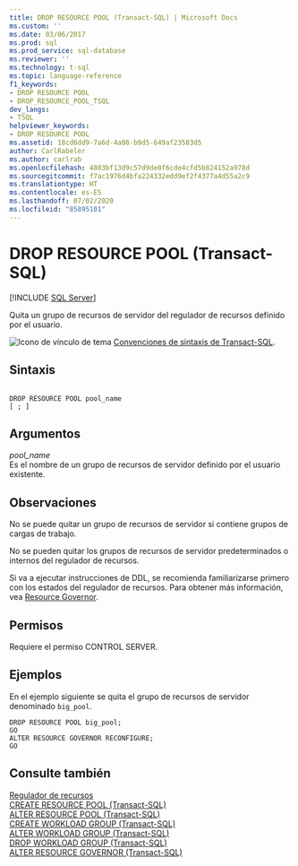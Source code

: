 ```yaml
---
title: DROP RESOURCE POOL (Transact-SQL) | Microsoft Docs
ms.custom: ''
ms.date: 03/06/2017
ms.prod: sql
ms.prod_service: sql-database
ms.reviewer: ''
ms.technology: t-sql
ms.topic: language-reference
f1_keywords:
- DROP RESOURCE POOL
- DROP_RESOURCE_POOL_TSQL
dev_langs:
- TSQL
helpviewer_keywords:
- DROP RESOURCE POOL
ms.assetid: 18cd6dd9-7a6d-4a08-b9d5-649af23583d5
author: CarlRabeler
ms.author: carlrab
ms.openlocfilehash: 4803bf13d9c57d9de0f6cde4cfd5b824152a978d
ms.sourcegitcommit: f7ac1976d4bfa224332edd9ef2f4377a4d55a2c9
ms.translationtype: HT
ms.contentlocale: es-ES
ms.lasthandoff: 07/02/2020
ms.locfileid: "85895101"
---
```

# <a name="drop-resource-pool-transact-sql"></a>DROP RESOURCE POOL (Transact-SQL)
[!INCLUDE [SQL Server](../../includes/applies-to-version/sqlserver.md)]

  Quita un grupo de recursos de servidor del regulador de recursos definido por el usuario.  
  
 ![Icono de vínculo de tema](../../database-engine/configure-windows/media/topic-link.gif "Icono de vínculo de tema") [Convenciones de sintaxis de Transact-SQL](../../t-sql/language-elements/transact-sql-syntax-conventions-transact-sql.md).  
  
## <a name="syntax"></a>Sintaxis  
  
```syntaxsql
  
DROP RESOURCE POOL pool_name  
[ ; ]  
```  
  
## <a name="arguments"></a>Argumentos  
 *pool_name*  
 Es el nombre de un grupo de recursos de servidor definido por el usuario existente.  
  
## <a name="remarks"></a>Observaciones  
 No se puede quitar un grupo de recursos de servidor si contiene grupos de cargas de trabajo.  
  
 No se pueden quitar los grupos de recursos de servidor predeterminados o internos del regulador de recursos.  
  
 Si va a ejecutar instrucciones de DDL, se recomienda familiarizarse primero con los estados del regulador de recursos. Para obtener más información, vea [Resource Governor](../../relational-databases/resource-governor/resource-governor.md).  
  
## <a name="permissions"></a>Permisos  
 Requiere el permiso CONTROL SERVER.  
  
## <a name="examples"></a>Ejemplos  
 En el ejemplo siguiente se quita el grupo de recursos de servidor denominado `big_pool`.  
  
```  
DROP RESOURCE POOL big_pool;  
GO  
ALTER RESOURCE GOVERNOR RECONFIGURE;  
GO  
```  
  
## <a name="see-also"></a>Consulte también  
 [Regulador de recursos](../../relational-databases/resource-governor/resource-governor.md)   
 [CREATE RESOURCE POOL &#40;Transact-SQL&#41;](../../t-sql/statements/create-resource-pool-transact-sql.md)   
 [ALTER RESOURCE POOL &#40;Transact-SQL&#41;](../../t-sql/statements/alter-resource-pool-transact-sql.md)   
 [CREATE WORKLOAD GROUP &#40;Transact-SQL&#41;](../../t-sql/statements/create-workload-group-transact-sql.md)   
 [ALTER WORKLOAD GROUP &#40;Transact-SQL&#41;](../../t-sql/statements/alter-workload-group-transact-sql.md)   
 [DROP WORKLOAD GROUP &#40;Transact-SQL&#41;](../../t-sql/statements/drop-workload-group-transact-sql.md)   
 [ALTER RESOURCE GOVERNOR &#40;Transact-SQL&#41;](../../t-sql/statements/alter-resource-governor-transact-sql.md)  
  
  

